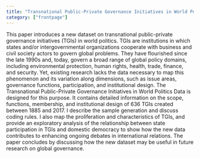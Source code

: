 ```yaml
---
title: "Transnational Public-Private Governance Initiatives in World Politics: Introducing a New Dataset"
category: ["frontpage"]
---
```

This paper introduces a new dataset on transnational public-private governance initiatives (TGIs) in
world politics. TGIs are institutions in which states and/or intergovernmental organizations cooperate
with business and civil society actors to govern global problems. They have flourished since the late
1990s and, today, govern a broad range of global policy domains, including environmental protection,
human rights, health, trade, finance, and security. Yet, existing research lacks the data necessary to
map this phenomenon and its variation along dimensions, such as issue areas, governance functions,
participation, and institutional design. The Transnational Public-Private Governance Initiatives in
World Politics Data is designed for this purpose. It contains detailed information on the scope, functions,
membership, and institutional design of 636 TGIs created between 1885 and 2017. I describe
the sample generation and discuss coding rules. I also map the proliferation and characteristics of
TGIs, and provide an exploratory analysis of the relationship between state participation in TGIs and
domestic democracy to show how the new data contributes to enhancing ongoing debates in international
relations. The paper concludes by discussing how the new dataset may be useful in future
research on global governance.
